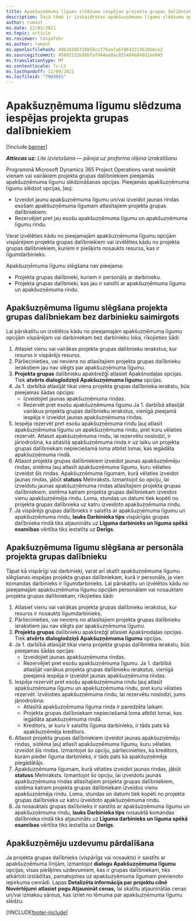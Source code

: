 ```yaml
---
title: Apakšuzņēmuma līgumu slēdzuma iespējas projekta grupas dalībniekiem
description: Šajā tēmā ir izskaidrotas apakšuzņēmuma līgumu slēdzuma opcijas projekta grupas dalībniekiem programmā Microsoft Dynamics 365 Project Operations.
author: rumant
ms.date: 12/03/2021
ms.topic: article
ms.reviewer: tonyafehr
ms.author: rumant
ms.openlocfilehash: 4db283db728b50ccf76eafabfd643313620bbce2
ms.sourcegitcommit: 45893132bd8bfaf944ee0ac855484684dd1ee945
ms.translationtype: MT
ms.contentlocale: lv-LV
ms.lasthandoff: 12/09/2021
ms.locfileid: "7903055"
---
```

# <a name="subcontracting-options-for-project-team-members"></a>Apakšuzņēmuma līgumu slēdzuma iespējas projekta grupas dalībniekiem

[!include [banner](../../includes/dataverse-preview.md)]

_**Attiecas uz:** Lite izvietošana — pāreja uz proforma rēķina izrakstīšanu_

Programmā Microsoft Dynamics 365 Project Operations varat novērtēt vienam vai vairākiem projekta grupas dalībniekiem pieejamās apakšuzņēmuma līgumu slēdzināšanas opcijas. Pieejamās apakšuzņēmuma līgumu slēdzot opcijas, ļauj:

- Izveidot jaunu apakšuzņēmuma līgumu un/vai izveidot jaunas rindas esošam apakšuzņēmuma līgumam atlasītajiem projekta grupas dalībniekiem. 
- Rezervējiet pret jau esošu apakšuzņēmuma līgumu un apakšuzņēmuma līgumu rindu. 

Varat izvēlēties kādu no pieejamajām apakšuzņēmuma līgumu opcijām vispārējiem projekta grupas dalībniekiem vai izvēlēties kādu no projekta grupas dalībniekiem, kuriem ir piešķirts nosaukts resurss, kas ir līgumdarbinieks. 

Apakšuzņēmuma līgumu slēgšana nav pieejama:

- Projekta grupas dalībnieki, kuriem ir personāls ar darbinieku. 
- Projekta grupas dalībnieki, kas jau ir saistīti ar apakšuzņēmuma līgumu un apakšuzņēmuma rindu. 

## <a name="subcontracting-an-unstaffed-project-team-member"></a>Apakšuzņēmuma līgumu slēgšana projekta grupas dalībniekam bez darbinieku saimirgots

Lai pārskatītu un izvēlētos kādu no pieejamajām apakšuzņēmuma līgumu opcijām vispārējam vai darbiniekam bez darbinieku loka, rīkojieties šādi:

1. Atlasiet vienu vai vairākas projekta grupas dalībnieku ierakstus, kur resurss ir vispārējs resurss.
2. Pārliecinieties, vai neviens no atlasītajiem projekta grupas dalībnieku ierakstiem jau nav slēgts par apakšuzņēmuma līgumu. 
3. **Projekta grupas** dalībnieku apakšrežģī atlasiet Apakšnodaļas opcijas. Tiek **atvērts dialoglodziņš Apakšuzņēmuma līgumu** opcijas. 
4. Ja 1. darbībā atlasījāt tikai viena projekta grupas dalībnieka ierakstu, būs pieejamas šādas opcijas:
    - Izveidojiet jaunas apakšuzņēmuma rindas. 
    - Rezervēt pret esošu apakšuzņēmuma līgumu Ja 1. darbībā atlasījāt vairākus projekta grupas dalībnieku ierakstus, vienīgā pieejamā iespēja ir izveidot jaunas apakšuzņēmuma rindas.
5. Iespēja rezervēt pret esošu apakšuzņēmuma rindu ļauj atlasīt apakšuzņēmuma līgumu un apakšuzņēmuma rindu, pret kuru vēlaties rezervēt. Atlasot apakšuzņēmuma rindu, lai rezervētu noslodzi, ir jānodrošina, ka atlasītā apakšuzņēmuma rinda ir uz laiku un projekta grupas dalībniekam nepieciešamā loma atbilst lomai, kas iegādāta apakšuzņēmuma rindā.
6. Atlasot projekta grupas dalībniekiem izveidot jaunas apakšuzņēmēju rindas, sistēma ļauj atlasīt apakšuzņēmuma līgumu, kuru vēlaties izveidot šīs rindas. Apakšuzņēmuma līgumam, kurā vēlaties izveidot jaunas rindas, jābūt **statuss** Melnraksts. Izmantojot šo opciju, lai izveidotu jaunas apakšuzņēmuma rindas atlasītajiem projekta grupas dalībniekiem, sistēma katram projekta grupas dalībniekam izveidos vienu apakšuzņēmēja rindu. Loma, stundas un datumi tiek kopēti no projekta grupas dalībnieka uz katru izveidoto apakšuzņēmuma rindu. 
7. Ja vispārējs grupas dalībnieks ir saistīts ar apakšuzņēmuma līgumu un apakšuzņēmuma rindu, **lauks Darbinieka tips** vispārīgās grupas dalībnieka rindā tiks atjaunināts uz **Līguma darbinieks un līguma spēkā** **esamības** vērtība tiks iestatīta uz **Derīgs**.

## <a name="subcontracting-a-staffed-project-team-member"></a>Apakšuzņēmuma līgumu slēgšana ar personāla projekta grupas dalībnieku

Tāpat kā vispārīgi vai darbinieki, varat arī skatīt apakšuzņēmuma līgumu slēgšanas iespējas projekta grupas dalībniekam, kurā ir personāls, ja vien komandas darbinieks ir līgumdarbinieks. Lai pārskatītu un izvēlētos kādu no pieejamajām apakšuzņēmuma līgumu opcijām personālam vai nosauktam projekta grupas dalībniekam, rīkojieties šādi:

1. Atlasiet vienu vai vairākas projekta grupas dalībnieku ierakstus, kur resurss ir nosaukts līgumdarbinieks.
2. Pārliecinieties, vai neviens no atlasītajiem projekta grupas dalībnieku ierakstiem jau nav slēgts par apakšuzņēmuma līgumu. 
3. **Projekta grupas** dalībnieku apakšrežģī atlasiet Apakšnodaļas opcijas. Tiek **atvērts dialoglodziņš Apakšuzņēmuma līgumu** opcijas. 
4. Ja 1. darbībā atlasījāt tikai viena projekta grupas dalībnieka ierakstu, būs pieejamas šādas opcijas:
      - Izveidojiet jaunas apakšuzņēmuma rindas.
      - Rezervējiet pret esošu apakšuzņēmuma līgumu.
  Ja 1. darbībā atlasījāt vairākus projekta grupas dalībnieku ierakstus, vienīgā pieejamā iespēja ir izveidot jaunas apakšuzņēmuma rindas.
5. Iespēja rezervēt pret esošu apakšuzņēmuma rindu ļauj atlasīt apakšuzņēmuma līgumu un apakšuzņēmuma rindu, pret kuru vēlaties rezervēt. Izvēloties apakšuzņēmuma rindu, lai rezervētu noslodzi, jums jānodrošina:
      - Atlasītā apakšuzņēmuma līguma rinda ir paredzēta laikam. 
      - Projekta grupas dalībniekam nepieciešamā loma atbilst lomai, kas iegādāta apakšuzņēmuma rindā. 
      - Kreditors, ar kuru ir saistīts līguma darbinieks, ir tāds pats kā apakšuzņēmēja kreditors.
6. Atlasot projekta grupas dalībniekiem izveidot jaunas apakšuzņēmēju rindas, sistēma ļauj atlasīt apakšuzņēmuma līgumu, kuru vēlaties izveidot šīs rindas. Izmantojot šo opciju, pārliecinieties, ka kreditors, kuram pieder līguma darbinieks, ir tāds pats kā apakšuzņēmēja piegādātājs. 
7. Apakšuzņēmuma līgumam, kurā vēlaties izveidot jaunas rindas, jābūt **statuss** Melnraksts. Izmantojot šo opciju, lai izveidotu jaunas apakšuzņēmuma rindas atlasītajiem projekta grupas dalībniekiem, sistēma katram projekta grupas dalībniekam izveidos vienu apakšuzņēmēja rindu. Loma, stundas un datumi tiek kopēti no projekta grupas dalībnieka uz katru izveidoto apakšuzņēmuma rindu.  
8. Ja nosauktais grupas dalībnieks ir saistīts ar apakšuzņēmuma līgumu un apakšuzņēmuma rindu, **lauks Darbinieka tips** nosauktā komandas dalībnieka rindā tiks atjaunināts uz **Līguma darbinieks un līguma spēkā** **esamības** vērtība tiks iestatīta uz **Derīgs**.

## <a name="re-costing-subcontractor-assignments"></a>Apakšuzņēmēju uzdevumu pārdalīšana

Ja projekta grupas dalībnieks (vispārīgs vai nosaukts) ir saistīts ar apakšuzņēmuma līnijām, izmantojot **dialogu Apakšuzņēmuma līgumu** opcijas, visas piešķires uzdevumiem, kas ir grupas dalībniekam, tiks atkārtoti izstādītas, pamatojoties uz apakšuzņēmuma līgumam pievienoto iepirkuma cenrādi. Lapas **Detalizēta informācija par projektu cilnē Novērtējumi** **atlasiet** **pogu Atjaunināt cenas,** lai skatītu atjauninātās cenas un/vai izmaksu sārņus, kas izriet no lēmuma par apakšuzņēmuma līgumu slēdzu.

[!INCLUDE[footer-include](../../includes/footer-banner.md)]
